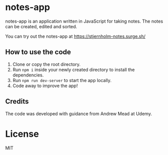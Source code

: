 # notes-app
notes-app is an application written in JavaScript for taking notes. The notes can be created, edited and sorted.

You can try out the notes-app at https://stjernholm-notes.surge.sh/

## How to use the code
1. Clone or copy the root directory.
2. Run `npm i` inside your newly created directory to install the dependencies.
3. Run `npm run dev-server` to start the app locally.
4. Code away to improve the app!

## Credits
The code was developed with guidance from Andrew Mead at Udemy.

# License
MIT